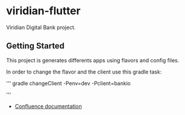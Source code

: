 # viridian-flutter

Viridian Digital Bank project.

## Getting Started

This project is generates differents apps using flavors and config files.

In order to change the flavor and the client use this gradle task:

'''
gradle changeClient -Penv=dev -Pclient=bankio

'''

- [Confluence documentation](http://confluence.viridian.cc)


